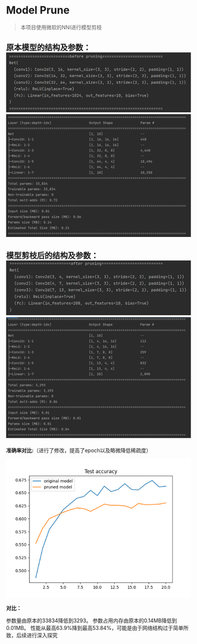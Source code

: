 # Model Prune 
> 本项目使用微软的NNI进行模型剪枝

**原本模型的结构及参数：**
![img.png](imgs/img.png)
![img.png](imgs/img2.png)
----------
**模型剪枝后的结构及参数：**
![img.png](imgs/img3.png)
![img.png](imgs/img4.png)
----------
**准确率对比:**（进行了修改，提高了epoch以及略微降低稀疏度）

![](visual.png)

**对比：**

参数量由原本的33834降低到3293。
参数占用内存由原本的0.14MB降低到0.01MB。
性能从最高63.9%降到最高53.84%，可能是由于网络结构过于简单所致，后续进行深入探究
